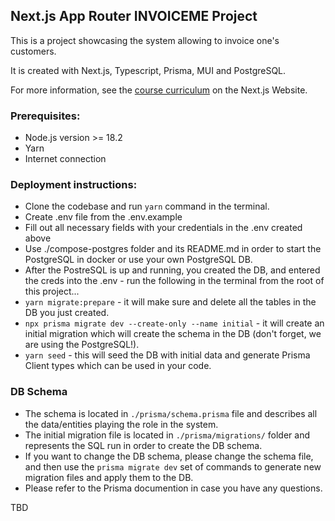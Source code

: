 ## Next.js App Router INVOICEME Project

This is a project showcasing the system allowing to invoice one's customers.

It is created with Next.js, Typescript, Prisma, MUI and PostgreSQL.

For more information, see the [course curriculum](https://nextjs.org/learn) on the Next.js Website.

### Prerequisites:

-   Node.js version >= 18.2
-   Yarn
-   Internet connection

### Deployment instructions:

-   Clone the codebase and run `yarn` command in the terminal.
-   Create .env file from the .env.example
-   Fill out all necessary fields with your credentials in the .env created above
-   Use ./compose-postgres folder and its README.md in order to start the PostgreSQL in docker or use your own PostgreSQL DB.
-   After the PostreSQL is up and running, you created the DB, and entered the creds into the .env - run the following in the terminal from the root of this project...
-   `yarn migrate:prepare` - it will make sure and delete all the tables in the DB you just created.
-   `npx prisma migrate dev --create-only --name initial` - it will create an initial migration which will create the schema in the DB (don't forget, we are using the PostgreSQL!).
-   `yarn seed` - this will seed the DB with initial data and generate Prisma Client types which can be used in your code.

### DB Schema

-   The schema is located in `./prisma/schema.prisma` file and describes all the data/entities playing the role in the system.
-   The initial migration file is located in `./prisma/migrations/` folder and represents the SQL run in order to create the DB schema.
-   If you want to change the DB schema, please change the schema file, and then use the `prisma migrate dev` set of commands to generate new migration files and apply them to the DB.
-   Please refer to the Prisma documention in case you have any questions.

TBD
